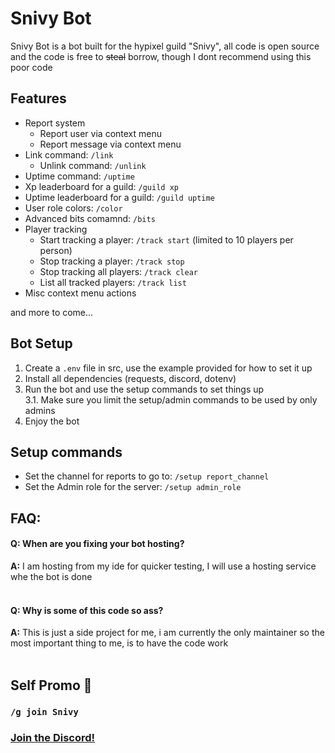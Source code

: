 # Snivy Bot

Snivy Bot is a bot built for the hypixel guild "Snivy", all code is open source and the code is free to ~~steal~~ borrow, though I dont recommend using this poor code

## Features
- Report system
  - Report user via context menu
  - Report message via context menu
- Link command: `/link`
  - Unlink command: `/unlink`
- Uptime command: `/uptime`
- Xp leaderboard for a guild: `/guild xp`
- Uptime leaderboard for a guild: `/guild uptime`
- User role colors: `/color`
- Advanced bits comamnd: `/bits`
- Player tracking
  - Start tracking a player: `/track start` (limited to 10 players per person)
  - Stop tracking a player: `/track stop`
  - Stop tracking all players: `/track clear`
  - List all tracked players: `/track list`
- Misc context menu actions

and more to come...

## Bot Setup

1. Create a `.env` file in src, use the example provided for how to set it up
2. Install all dependencies (requests, discord, dotenv)
3. Run the bot and use the setup commands to set things up<br>
   3.1. Make sure you limit the setup/admin commands to be used by only admins
4. Enjoy the bot

## Setup commands
- Set the channel for reports to go to: `/setup report_channel`
- Set the Admin role for the server: `/setup admin_role`

## **FAQ:**

#### **Q:** When are you fixing your bot hosting?
**A:** I am hosting from my ide for quicker testing, I will use a hosting service whe the bot is done<br><br>

#### **Q:** Why is some of this code so ass?
**A:** This is just a side project for me, i am currently the only maintainer so the most important thing to me, is to have the code work<br><br>

## Self Promo 🙂
### `/g join Snivy`
### [Join the Discord!](https://discord.gg/Bu2KwE2U)
